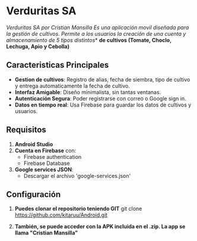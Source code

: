 # Verduritas SA

**Verduritas SA por Cristian Mansilla* Es una aplicación movil diseñada para la gestión de cultivos. Permite a los usuarios la creación de una cuenta y almacenamiento de 5 tipos distintos**
**de cultivos (Tomate, Choclo, Lechuga, Apio y Cebolla)**

## Caracteristicas Principales

- **Gestion de cultivos**: Registro de alias, fecha de siembra, tipo de cultivo y entrega automaticamente la fecha de cultivo.
- **Interfaz Amigable**: Diseño minimalista, sin tantas ventanas.
- **Autenticación Segura**: Poder registrarse con correo o Google sign in.
- **Datos en tiempo real**: Usa Firebase para guardar los datos de cultivos y usuarios.

## Requisitos
1. **Android Studio** 
2. **Cuenta en Firebase** con:
    - Firebase authentication
    - Firebase Database
3. **Google services JSON**:
    - Descargar el archivo 'google-services.json' 


## Configuración

1. **Puedes clonar el repositorio teniendo GIT**
    git clone https://github.com/kitaruu/Android.git
    
2. **También, se puede acceder con la APK incluida en el .zip. La app se llama "Cristian Mansilla"**
